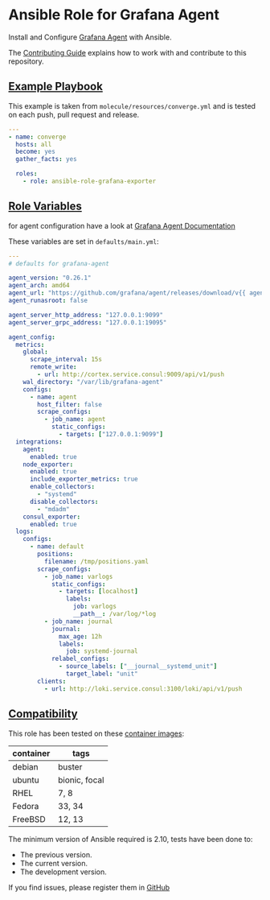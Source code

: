 # Ansible Role for Grafana Agent

Install and Configure [Grafana Agent](https://github.com/grafana/agent) with
Ansible.

The [Contributing Guide](CONTRIBUTING.md) explains how to work with and
contribute to this repository.

## [Example Playbook](#example-playbook)

This example is taken from `molecule/resources/converge.yml` and is tested on
each push, pull request and release.

```yaml
---
- name: converge
  hosts: all
  become: yes
  gather_facts: yes

  roles:
    - role: ansible-role-grafana-exporter
```

## [Role Variables](#role-variables)

for agent configuration have a look at [Grafana Agent
Documentation](https://github.com/grafana/agent/blob/main/docs/configuration/_index.md)

These variables are set in `defaults/main.yml`:

```yaml
---
# defaults for grafana-agent

agent_version: "0.26.1"
agent_arch: amd64
agent_url: "https://github.com/grafana/agent/releases/download/v{{ agent_version }}/grafana-agent-{{ agent_version }}-1.{{ agent_arch }}.deb"
agent_runasroot: false

agent_server_http_address: "127.0.0.1:9099"
agent_server_grpc_address: "127.0.0.1:19095"

agent_config:
  metrics:
    global:
      scrape_interval: 15s
      remote_write:
        - url: http://cortex.service.consul:9009/api/v1/push
    wal_directory: "/var/lib/grafana-agent"
    configs:
      - name: agent
        host_filter: false
        scrape_configs:
          - job_name: agent
            static_configs:
              - targets: ["127.0.0.1:9099"]
  integrations:
    agent:
      enabled: true
    node_exporter:
      enabled: true
      include_exporter_metrics: true
      enable_collectors:
        - "systemd"
      disable_collectors:
        - "mdadm"
    consul_exporter:
      enabled: true
  logs:
    configs:
      - name: default
        positions:
          filename: /tmp/positions.yaml
        scrape_configs:
          - job_name: varlogs
            static_configs:
              - targets: [localhost]
                labels:
                  job: varlogs
                  __path__: /var/log/*log
          - job_name: journal
            journal:
              max_age: 12h
              labels:
                job: systemd-journal
            relabel_configs:
              - source_labels: ["__journal__systemd_unit"]
                target_label: "unit"
        clients:
          - url: http://loki.service.consul:3100/loki/api/v1/push
```

## [Compatibility](#compatibility)

This role has been tested on these [container
images](https://hub.docker.com/u/robertdebock):

| container | tags          |
| --------- | ------------- |
| debian    | buster        |
| ubuntu    | bionic, focal |
| RHEL      | 7, 8          |
| Fedora    | 33, 34        |
| FreeBSD   | 12, 13        |

The minimum version of Ansible required is 2.10, tests have been done to:

- The previous version.
- The current version.
- The development version.

If you find issues, please register them in [GitHub](https://github.com/langerma/ansible-role-grafana-agent/issues)
